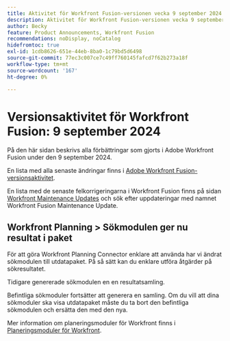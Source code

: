 ```yaml
---
title: Aktivitet för Workfront Fusion-versionen vecka 9 september 2024
description: Aktivitet för Workfront Fusion-versionen vecka 9 september 2024
author: Becky
feature: Product Announcements, Workfront Fusion
recommendations: noDisplay, noCatalog
hidefromtoc: true
exl-id: 1cdb8626-651e-44eb-8ba0-1c79bd5d6498
source-git-commit: 77ec3c007ce7c49ff760145fafcd7f62b273a18f
workflow-type: tm+mt
source-wordcount: '167'
ht-degree: 0%

---
```


# Versionsaktivitet för Workfront Fusion: 9 september 2024

På den här sidan beskrivs alla förbättringar som gjorts i Adobe Workfront Fusion under den 9 september 2024.

En lista med alla senaste ändringar finns i [Adobe Workfront Fusion-versionsaktivitet](/help/workfront-fusion/fusion-product-releases/fusion-release-activity.md).

En lista med de senaste felkorrigeringarna i Workfront Fusion finns på sidan [Workfront Maintenance Updates](https://experienceleague.adobe.com/docs/workfront-known-issues/releases/current-updates.html) och sök efter uppdateringar med namnet Workfront Fusion Maintenance Update.

## Workfront Planning > Sökmodulen ger nu resultat i paket

För att göra Workfront Planning Connector enklare att använda har vi ändrat sökmodulen till utdatapaket. På så sätt kan du enklare utföra åtgärder på sökresultatet.

Tidigare genererade sökmodulen en en resultatsamling.

Befintliga sökmoduler fortsätter att generera en samling. Om du vill att dina sökmoduler ska visa utdatapaket måste du ta bort den befintliga sökmodulen och ersätta den med den nya.

Mer information om planeringsmoduler för Workfront finns i [Planeringsmoduler för Workfront](/help/workfront-fusion/references/apps-and-modules/adobe-connectors/workfront-planning-modules.md).
